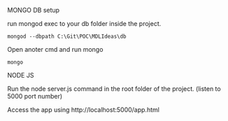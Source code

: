 MONGO DB setup

run mongod exec to your db folder inside the project.


 	mongod --dbpath C:\Git\POC\MDLIdeas\db

Open anoter cmd and run mongo

	mongo



NODE JS

Run the node server.js command in the root folder of the project. (listen to 5000 port number)

Access the app using http://localhost:5000/app.html